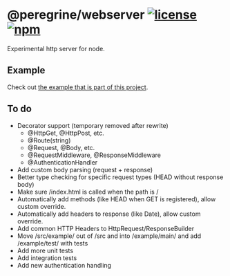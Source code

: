# @peregrine/webserver [![license](https://badgen.net/github/license/Marc-JB/webserver?scale=1.1&color=cyan)](./LICENSE) [![npm](https://badgen.net/badge/icon/npm?icon=npm&color=cyan&scale=1.1&label)](https://www.npmjs.com/package/@peregrine/webserver)
Experimental http server for node.

## Example
Check out [the example that is part of this project](./src/example/index.ts).

## To do
- Decorator support (temporary removed after rewrite)
  * @HttpGet, @HttpPost, etc.
  * @Route(string)
  * @Request, @Body, etc.
  * @RequestMiddleware, @ResponseMiddleware
  * @AuthenticationHandler
- Add custom body parsing (request + response)
- Better type checking for specific request types (HEAD without response body)
- Make sure /index.html is called when the path is /
- Automatically add methods (like HEAD when GET is registered), allow custom override.
- Automatically add headers to response (like Date), allow custom override.
- Add common HTTP Headers to HttpRequest/ResponseBuilder
- Move /src/example/ out of /src and into /example/main/ and add /example/test/ with tests
- Add more unit tests
- Add integration tests
- Add new authentication handling
